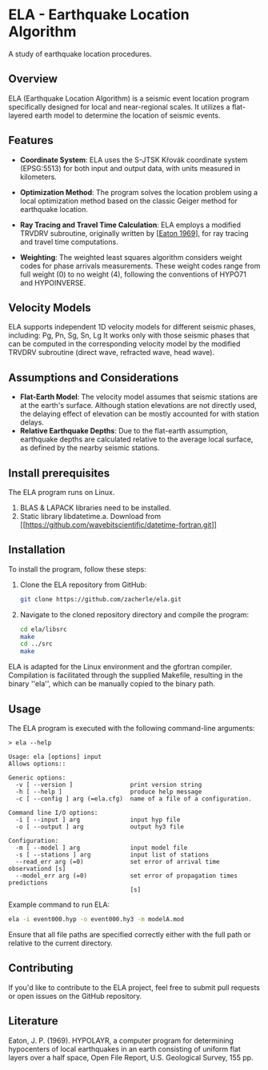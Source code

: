 # ELA - Earthquake Location Algorithm
A study of earthquake location procedures.

## Overview

ELA (Earthquake Location Algorithm) is a seismic event location program specifically designed for local and near-regional scales. It utilizes a flat-layered earth model to determine the location of seismic events.

## Features

- **Coordinate System**: ELA uses the S-JTSK Křovák coordinate system (EPSG:5513) for both input and output data, with units measured in kilometers.
- **Optimization Method**: The program solves the location problem using a local optimization method based on the classic Geiger method for earthquake location.
- **Ray Tracing and Travel Time Calculation**: ELA employs a modified TRVDRV subroutine, originally written by \[[Eaton 1969](#eaton1969)\], for ray tracing and travel time computations.

- **Weighting**: The weighted least squares algorithm considers weight codes
for phase arrivals measurements.
These weight codes range from full weight (0) to no weight (4),
following the conventions of HYPO71 and HYPOINVERSE.

## Velocity Models

ELA supports independent 1D velocity models for different seismic phases, including: Pg, Pn, Sg, Sn, Lg
It works only with those seismic phases that can be computed in the corresponding velocity model by
the modified TRVDRV subroutine (direct wave, refracted wave, head wave).

## Assumptions and Considerations

- **Flat-Earth Model**: The velocity model assumes that seismic stations are at the earth's surface. Although station elevations are not directly used, the delaying effect of elevation can be mostly accounted for with station delays.
- **Relative Earthquake Depths**: Due to the flat-earth assumption, earthquake depths are calculated relative to the average local surface, as defined by the nearby seismic stations.


## Install prerequisites
The ELA program runs on Linux.


1. BLAS & LAPACK libraries need to be installed.
2. Static library libdatetime.a.
   Download from [[https://github.com/wavebitscientific/datetime-fortran.git]]

## Installation
To install the program, follow these steps:

1. Clone the ELA repository from GitHub:
   ```bash
   git clone https://github.com/zacherle/ela.git
   ```

2. Navigate to the cloned repository directory and compile the program:
   ```bash
   cd ela/libsrc
   make
   cd ../src
   make
   ```

ELA is adapted for the Linux environment and the gfortran compiler.
Compilation is facilitated through the supplied Makefile,
resulting in the binary ''ela'', which can be manually copied to the binary path.

## Usage

The ELA program is executed with the following command-line arguments:
```
> ela --help

Usage: ela [options] input 
Allows options::

Generic options:
  -v [ --version ]                print version string
  -h [ --help ]                   produce help message
  -c [ --config ] arg (=ela.cfg)  name of a file of a configuration.

Command line I/O options:
  -i [ --input ] arg              input hyp file
  -o [ --output ] arg             output hy3 file

Configuration:
  -m [ --model ] arg              input model file
  -s [ --stations ] arg           input list of stations
  --read_err arg (=0)             set error of arrival time observationd [s]
  --model_err arg (=0)            set error of propagation times predictions 
                                  [s]
```

Example command to run ELA:
```bash
ela -i event000.hyp -o event000.hy3 -m modelA.mod
```

Ensure that all file paths are specified correctly either with the full path or relative to the current directory.


## Contributing

If you'd like to contribute to the ELA project, feel free to submit pull requests or open issues on the GitHub repository.


## Literature
<a name="eaton1969"></a>Eaton, J. P. (1969). HYPOLAYR, a computer program for determining hypocenters of local earthquakes in an earth consisting of uniform flat layers over a half space, Open File Report, U.S. Geological Survey, 155 pp.

